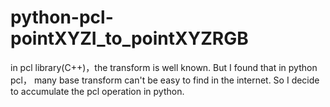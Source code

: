 # python-pcl-pointXYZI_to_pointXYZRGB
in pcl library(C++)，the transform is well known. But I found that in python pcl， many base transform can't be easy to find in the internet. So I decide to accumulate the pcl operation in python. 

